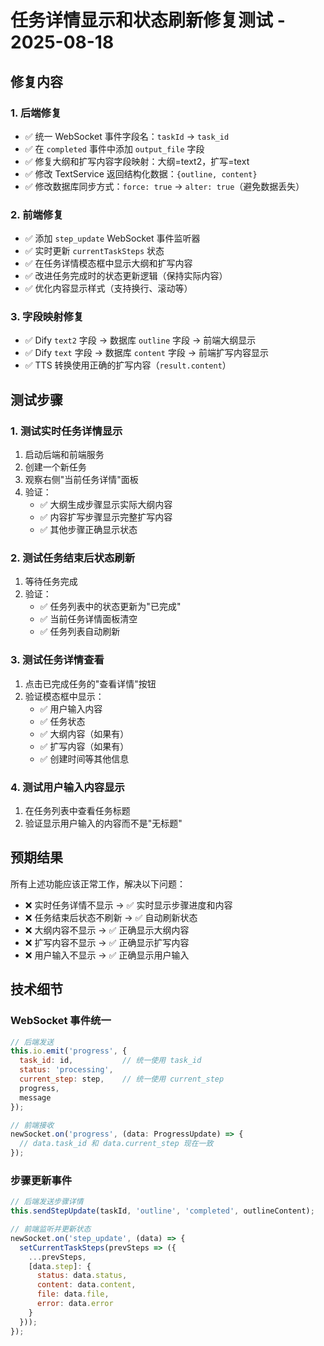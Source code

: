 # 任务详情显示和状态刷新修复测试 - 2025-08-18

## 修复内容

### 1. 后端修复
- ✅ 统一 WebSocket 事件字段名：`taskId` → `task_id`
- ✅ 在 `completed` 事件中添加 `output_file` 字段
- ✅ 修复大纲和扩写内容字段映射：大纲=text2，扩写=text
- ✅ 修改 TextService 返回结构化数据：`{outline, content}`
- ✅ 修改数据库同步方式：`force: true` → `alter: true`（避免数据丢失）

### 2. 前端修复
- ✅ 添加 `step_update` WebSocket 事件监听器
- ✅ 实时更新 `currentTaskSteps` 状态
- ✅ 在任务详情模态框中显示大纲和扩写内容
- ✅ 改进任务完成时的状态更新逻辑（保持实际内容）
- ✅ 优化内容显示样式（支持换行、滚动等）

### 3. 字段映射修复
- ✅ Dify `text2` 字段 → 数据库 `outline` 字段 → 前端大纲显示
- ✅ Dify `text` 字段 → 数据库 `content` 字段 → 前端扩写内容显示
- ✅ TTS 转换使用正确的扩写内容（`result.content`）

## 测试步骤

### 1. 测试实时任务详情显示
1. 启动后端和前端服务
2. 创建一个新任务
3. 观察右侧"当前任务详情"面板
4. 验证：
   - ✅ 大纲生成步骤显示实际大纲内容
   - ✅ 内容扩写步骤显示完整扩写内容
   - ✅ 其他步骤正确显示状态

### 2. 测试任务结束后状态刷新
1. 等待任务完成
2. 验证：
   - ✅ 任务列表中的状态更新为"已完成"
   - ✅ 当前任务详情面板清空
   - ✅ 任务列表自动刷新

### 3. 测试任务详情查看
1. 点击已完成任务的"查看详情"按钮
2. 验证模态框中显示：
   - ✅ 用户输入内容
   - ✅ 任务状态
   - ✅ 大纲内容（如果有）
   - ✅ 扩写内容（如果有）
   - ✅ 创建时间等其他信息

### 4. 测试用户输入内容显示
1. 在任务列表中查看任务标题
2. 验证显示用户输入的内容而不是"无标题"

## 预期结果

所有上述功能应该正常工作，解决以下问题：
- ❌ 实时任务详情不显示 → ✅ 实时显示步骤进度和内容
- ❌ 任务结束后状态不刷新 → ✅ 自动刷新状态
- ❌ 大纲内容不显示 → ✅ 正确显示大纲内容
- ❌ 扩写内容不显示 → ✅ 正确显示扩写内容
- ❌ 用户输入不显示 → ✅ 正确显示用户输入

## 技术细节

### WebSocket 事件统一
```javascript
// 后端发送
this.io.emit('progress', {
  task_id: id,           // 统一使用 task_id
  status: 'processing',
  current_step: step,    // 统一使用 current_step
  progress,
  message
});

// 前端接收
newSocket.on('progress', (data: ProgressUpdate) => {
  // data.task_id 和 data.current_step 现在一致
});
```

### 步骤更新事件
```javascript
// 后端发送步骤详情
this.sendStepUpdate(taskId, 'outline', 'completed', outlineContent);

// 前端监听并更新状态
newSocket.on('step_update', (data) => {
  setCurrentTaskSteps(prevSteps => ({
    ...prevSteps,
    [data.step]: {
      status: data.status,
      content: data.content,
      file: data.file,
      error: data.error
    }
  }));
});
```

